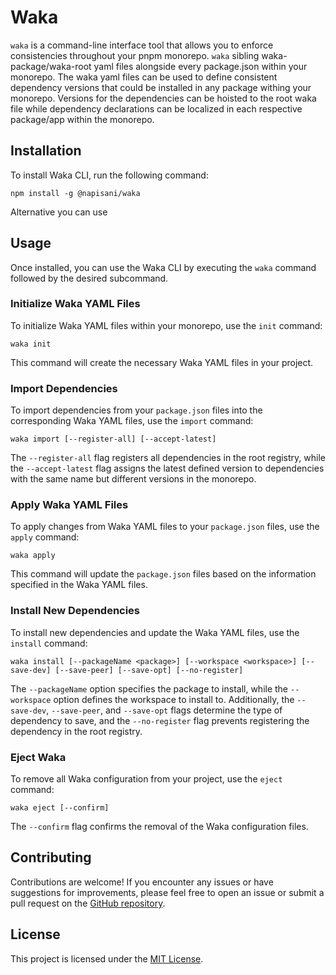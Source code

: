 # Waka

`waka` is a command-line interface tool that allows you to enforce consistencies throughout your pnpm monorepo.
`waka` sibling waka-package/waka-root yaml files alongside every package.json within your monorepo. 
The waka yaml files can be used to define consistent dependency versions that could be installed 
in any package withing your monorepo.
Versions for the dependencies can be hoisted to the root waka file while dependency declarations can be localized in 
each respective package/app within the monorepo.

## Installation

To install Waka CLI, run the following command:

```
npm install -g @napisani/waka
```

Alternative you can use 

## Usage

Once installed, you can use the Waka CLI by executing the `waka` command followed by the desired subcommand.

### Initialize Waka YAML Files

To initialize Waka YAML files within your monorepo, use the `init` command:

```
waka init
```

This command will create the necessary Waka YAML files in your project.

### Import Dependencies

To import dependencies from your `package.json` files into the corresponding Waka YAML files, use the `import` command:

```
waka import [--register-all] [--accept-latest]
```

The `--register-all` flag registers all dependencies in the root registry, while the `--accept-latest` flag assigns the latest defined version to dependencies with the same name but different versions in the monorepo.

### Apply Waka YAML Files

To apply changes from Waka YAML files to your `package.json` files, use the `apply` command:

```
waka apply
```

This command will update the `package.json` files based on the information specified in the Waka YAML files.

### Install New Dependencies

To install new dependencies and update the Waka YAML files, use the `install` command:

```
waka install [--packageName <package>] [--workspace <workspace>] [--save-dev] [--save-peer] [--save-opt] [--no-register]
```

The `--packageName` option specifies the package to install, while the `--workspace` option defines the workspace to install to. Additionally, the `--save-dev`, `--save-peer`, and `--save-opt` flags determine the type of dependency to save, and the `--no-register` flag prevents registering the dependency in the root registry.

### Eject Waka

To remove all Waka configuration from your project, use the `eject` command:

```
waka eject [--confirm]
```

The `--confirm` flag confirms the removal of the Waka configuration files.

## Contributing

Contributions are welcome! If you encounter any issues or have suggestions for improvements, 
please feel free to open an issue or submit a pull request on the [GitHub repository](https://github.com/napisani/waka).

## License

This project is licensed under the [MIT License](https://opensource.org/licenses/MIT).

